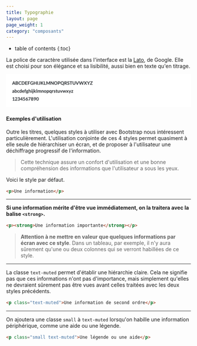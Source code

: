 ```yaml
---
title: Typographie
layout: page
page_weight: 1
category: "composants"
---
```

* table of contents
{:toc}

La police de caractère utilisée dans l'interface est la [Lato](https://fonts.google.com/specimen/Lato), de Google. Elle est choisi pour son élégance et sa lisibilité, aussi bien en texte qu'en titrage.

![ Spécimen rapide ](assets/images/ui.typographie.png)

#### Exemples d'utilisation ####

Outre les titres, quelques styles à utiliser avec Bootstrap nous intéressent particulièrement. L'utilisation conjointe de ces 4 styles permet quasiment à elle seule de hiérarchiser un écran, et de proposer à l'utilisateur une déchiffrage progressif de l'information. 

> Cette technique assure un confort d'utilisation et une bonne compréhension des informations que l'utilisateur a sous les yeux.

<p>Voici le style par défaut.</p>

``` html
<p>Une information</p>
```


<hr/>

<p><strong>Si une information mérite d'être vue immédiatement, on la traitera avec la balise <code>&lt;strong&gt;</code>.</strong></p>

``` html
<p><strong>Une information importante</strong></p>
```


> **Attention à ne mettre en valeur que quelques informations par écran avec ce style**. Dans un tableau, par exemple, il n'y aura sûrement qu'une ou deux colonnes qui se verront habillées de ce style.

<hr/>

<p class="text-muted">La classe <code>text-muted</code> permet d'établir une hiérarchie claire. Cela ne signifie pas que ces informations n'ont pas d'importance, mais simplement qu'elles ne devraient sûrement pas être vues avant celles traitées avec les deux styles précédents.</p>

``` html
<p class="text-muted">Une information de second ordre</p>
```


<hr/>

<p class="small text-muted">On ajoutera une classe <code>small</code> à <code>text-muted</code> lorsqu'on habille une information périphérique, comme une aide ou une légende.</p>

``` html
<p class="small text-muted">Une légende ou une aide</p>
```



